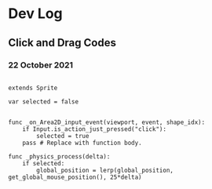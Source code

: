 # Dev Log

## Click and Drag Codes
### 22 October 2021
```GDScript

extends Sprite

var selected = false


func _on_Area2D_input_event(viewport, event, shape_idx):
	if Input.is_action_just_pressed("click"):
		selected = true
	pass # Replace with function body.
	
func _physics_process(delta):
	if selected:
		global_position = lerp(global_position, get_global_mouse_position(), 25*delta)
		
```
